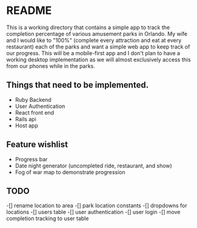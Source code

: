 # README

This is a working directory that contains a simple app to track the completion percentage of various amusement parks in Orlando. My wife and I would like to "100%" (complete every attraction and eat at every restaurant) each of the parks and want a simple web app to keep track of our progress. This will be a mobile-first app and I don't plan to have a working desktop implementation as we will almost exclusively access this from our phones while in the parks. 

## Things that need to be implemented. 

* Ruby Backend
* User Authentication
* React front end
* Rails api
* Host app

## Feature wishlist

* Progress bar
* Date night generator (uncompleted ride, restaurant, and show)
* Fog of war map to demonstrate progression

## TODO
-[] rename location to area
-[] park location constants
-[] dropdowns for locations
-[] users table
-[] user authentication
-[] user login
-[] move completion tracking to user table

